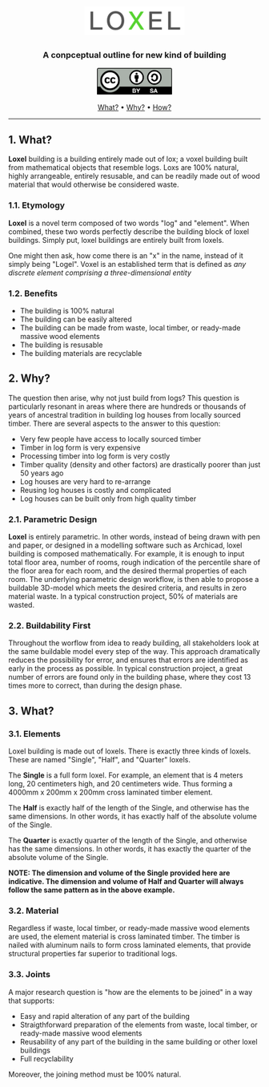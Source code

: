 <h1 align="center">
  <br>
  <a href="https://github.com/mikkokotila/loxel"><img src="https://raw.githubusercontent.com/mikkokotila/loxel/main/img/Loxel_logo.png" alt="Loxel" width="200"></a>
  <br>
</h1>

<h3 align="center">A conpceptual outline for new kind of building</h3>

<p align="center">
  
  <a href="https://mirrors.creativecommons.org/presskit/buttons/88x31/png/by-sa.png">
    <img width=150px src="https://raw.githubusercontent.com/eka-foundation/home/master/images/by-sa.png" alt="License">
  </a>

</p>

<p align="center">
  <a href="#what">What?</a> •
  <a href="#why">Why?</a> •
  <a href="#how">How?</a>
</p>
<hr>

## 1. What?

**Loxel** building is a building entirely made out of lox; a voxel building built from mathematical objects that resemble logs. Loxs are 100% natural, highly arrangeable, entirely resusable, and can be readily made out of wood material that would otherwise be considered waste.

### 1.1. Etymology

**Loxel** is a novel term composed of two words "log" and "element". When combined, these two words perfectly describe the building block of loxel buildings. Simply put, loxel buildings are entirely built from loxels. 

One might then ask, how come there is an "x" in the name, instead of it simply being "Logel". Voxel is an established term that is defined as _any discrete element comprising a three-dimensional entity_

### 1.2. Benefits

- The building is 100% natural
- The building can be easily altered
- The building can be made from waste, local timber, or ready-made massive wood elements
- The building is resusable
- The building materials are recyclable

## 2. Why?

The question then arise, why not just build from logs? This question is particularly resonant in areas where there are hundreds or thousands of years of ancestral tradition in building log houses from locally sourced timber. There are several aspects to the answer to this question: 

- Very few people have access to locally sourced timber
- Timber in log form is very expensive
- Processing timber into log form is very costly
- Timber quality (density and other factors) are drastically poorer than just 50 years ago
- Log houses are very hard to re-arrange
- Reusing log houses is costly and complicated
- Log houses can be built only from high quality timber

### 2.1. Parametric Design

**Loxel** is entirely parametric. In other words, instead of being drawn with pen and paper, or designed in a modelling software such as Archicad, loxel building is composed mathematically. For example, it is enough to input total floor area, number of rooms, rough indication of the percentile share of the floor area for each room, and the desired thermal properties of each room. The underlying parametric design workflow, is then able to propose a buildable 3D-model which meets the desired criteria, and results in zero material waste. In a typical construction project, 50% of materials are wasted.

### 2.2. Buildability First

Throughout the worflow from idea to ready building, all stakeholders look at the same buildable model every step of the way. This approach dramatically reduces the possibility for error, and ensures that errors are identified as early in the process as possible. In typical construction project, a great number of errors are found only in the building phase, where they cost 13 times more to correct, than during the design phase.

## 3. What?

### 3.1. Elements

Loxel building is made out of loxels. There is exactly three kinds of loxels. These are named "Single", "Half", and "Quarter" loxels. 

The **Single** is a full form loxel. For example, an element that is 4 meters long, 20 centimeters high, and 20 centimeters wide. Thus forming a 4000mm x 200mm x 200mm cross laminated timber element. 

The **Half** is exactly half of the length of the Single, and otherwise has the same dimensions. In other words, it has exactly half of the absolute volume of the Single. 

The **Quarter** is exactly quarter of the length of the Single, and otherwise has the same dimensions. In other words, it has exactly the quarter of the absolute volume of the Single.

**NOTE: The dimension and volume of the Single provided here are indicative. The dimension and volume of Half and Quarter will always follow the same pattern as in the above example.**

### 3.2. Material

Regardless if waste, local timber, or ready-made massive wood elements are used, the element material is cross laminated timber. The timber is nailed with aluminum nails to form cross laminated elements, that provide structural properties far superior to traditional logs.  

### 3.3. Joints

A major research question is "how are the elements to be joined" in a way that supports: 

- Easy and rapid alteration of any part of the building
- Straigthforward preparation of the elements from waste, local timber, or ready-made massive wood elements
- Reusability of any part of the building in the same building or other loxel buildings
- Full recyclability

Moreover, the joining method must be 100% natural. 

